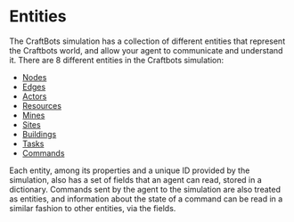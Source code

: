 # Entities
The CraftBots simulation has a collection of different entities that represent the Craftbots world, and allow your agent to communicate and understand it. There are 8 different entities in the Craftbots simulation:
* [Nodes](https://github.com/strathclyde-artificial-intelligence/craft-bots/wiki/Nodes)
* [Edges](https://github.com/strathclyde-artificial-intelligence/craft-bots/wiki/Edges)
* [Actors](https://github.com/strathclyde-artificial-intelligence/craft-bots/wiki/Actors)
* [Resources](https://github.com/strathclyde-artificial-intelligence/craft-bots/wiki/Resources)
* [Mines](https://github.com/strathclyde-artificial-intelligence/craft-bots/wiki/Mines)
* [Sites](https://github.com/strathclyde-artificial-intelligence/craft-bots/wiki/Sites)
* [Buildings](https://github.com/strathclyde-artificial-intelligence/craft-bots/wiki/Buildings)
* [Tasks](https://github.com/strathclyde-artificial-intelligence/craft-bots/wiki/Tasks)
* [Commands](https://github.com/strathclyde-artificial-intelligence/craft-bots/wiki/Commands)

Each entity, among its properties and a unique ID provided by the simulation, also has a set of fields that an agent can read, stored in a dictionary. Commands sent by the agent to the simulation are also treated as entities, and information about the state of a command can be read in a similar fashion to other entities, via the fields.